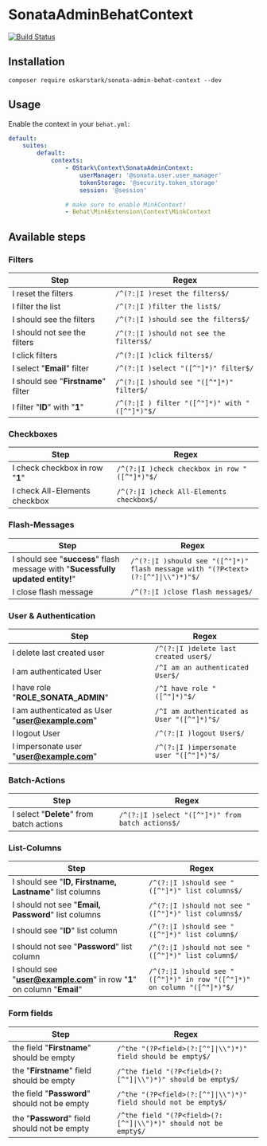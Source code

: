 # SonataAdminBehatContext

[![Build Status](https://travis-ci.org/OskarStark/SonataAdminBehatContext.svg?branch=master)](https://travis-ci.org/OskarStark/SonataAdminBehatContext)

## Installation

```console
composer require oskarstark/sonata-admin-behat-context --dev
```

## Usage
Enable the context in your `behat.yml`:

```yaml
default:
    suites:
        default:
            contexts:
                - OStark\Context\SonataAdminContext:
                    userManager: '@sonata.user.user_manager'
                    tokenStorage: '@security.token_storage'
                    session: '@session'

                # make sure to enable MinkContext!
                - Behat\MinkExtension\Context\MinkContext
```

## Available steps

### Filters

| Step | Regex |
| --- | --- |
| I reset the filters | `/^(?:\|I )reset the filters$/` |
| I filter the list | `/^(?:\|I )filter the list$/` |
| I should see the filters | `/^(?:\|I )should see the filters$/` |
| I should not see the filters | `/^(?:\|I )should not see the filters$/` |
| I click filters | `/^(?:\|I )click filters$/` |
| I select "**Email**" filter | `/^(?:\|I )select "([^"]*)" filter$/` |
| I should see "**Firstname**" filter | `/^(?:\|I )should see "([^"]*)" filter$/` |
| I filter "**ID**" with "**1**" | `/^(?:\|I ) filter "([^"]*)" with "([^"]*)"$/` |

### Checkboxes

| Step | Regex |
| --- | --- |
| I check checkbox in row "**1**" | `/^(?:\|I )check checkbox in row "([^"]*)"$/` |
| I check All-Elements checkbox | `/^(?:\|I )check All-Elements checkbox$/` |

### Flash-Messages

| Step | Regex |
| --- | --- |
| I should see "**success**" flash message with "**Sucessfully updated entity!**" | `/^(?:\|I )should see "([^"]*)" flash message with "(?P<text>(?:[^"]\|\\")*)"$/` |
| I close flash message | `/^(?:\|I )close flash message$/` |

### User & Authentication

| Step | Regex |
| --- | --- |
| I delete last created user | `/^(?:\|I )delete last created user$/` |
| I am authenticated User | `/^I am an authenticated User$/` |
| I have role "**ROLE_SONATA_ADMIN**" | `/^I have role "([^"]*)"$/` |
| I am authenticated as User "**user@example.com**" | `/^I am authenticated as User "([^"]*)"$/` |
| I logout User | `/^(?:\|I )logout User$/` |
| I impersonate user "**user@example.com**" | `/^(?:\|I )impersonate user "([^"]*)"$/` |

### Batch-Actions

| Step | Regex |
| --- | --- |
| I select "**Delete**" from batch actions | `/^(?:\|I )select "([^"]*)" from batch actions$/` |

### List-Columns

| Step | Regex |
| --- | --- |
| I should see "**ID, Firstname, Lastname**" list columns | `/^(?:\|I )should see "([^"]*)" list columns$/` |
| I should not see "**Email, Password**" list columns | `/^(?:\|I )should not see "([^"]*)" list columns$/` |
| I should see "**ID**" list column |`/^(?:\|I )should see "([^"]*)" list column$/`|
| I should not see "**Password**" list column |`/^(?:\|I )should not see "([^"]*)" list column$/`|
| I should see "**user@example.com**" in row "**1**" on column "**Email**"| `/^(?:\|I )should see "([^"]*)" in row "([^"]*)" on column "([^"]*)"$/` |

### Form fields

| Step | Regex |
| --- | --- |
| the field "**Firstname**" should be empty | `/^the "(?P<field>(?:[^"]\|\\")*)" field should be empty$/` |
| the "**Firstname**" field should be empty | `/^the field "(?P<field>(?:[^"]\|\\")*)" should be empty$/` |
| the field "**Password**" should not be empty | `/^the "(?P<field>(?:[^"]\|\\")*)" field should not be empty$/` |
| the "**Password**" field should not be empty | `/^the field "(?P<field>(?:[^"]\|\\")*)" should not be empty$/` |
